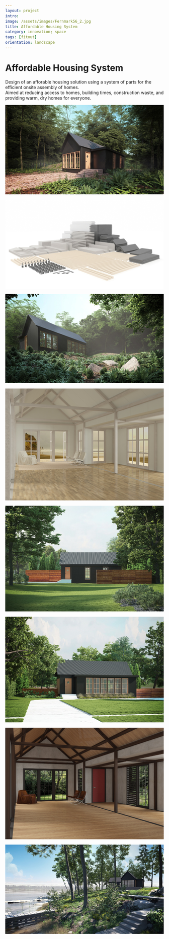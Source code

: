```yaml
---
layout: project
intro:  
image: /assets/images/Fernmark56_2.jpg
title: Affordable Housing System
category: innovation; space
tags: [fitout]
orientation: landscape
---
```


# Affordable Housing System 

Design of an afforable housing solution using a system of parts for the efficient onsite assembly of homes. <br> 
Aimed at reducing access to homes, building times, construction waste, and providing warm, dry homes for everyone.

![](/assets/images/Fernmark56_1.jpg)

![](/assets/images/Components1.jpg)

![](/assets/images/Fernmark56_2.jpg)

![](/assets/images/4-1.jpg)

![](/assets/images/Fernmark56_3.jpg)

![](/assets/images/Fernmark56_8.jpg)

![](/assets/images/6-1.jpg)

![](/assets/images/Fernmark56_7.jpg)



